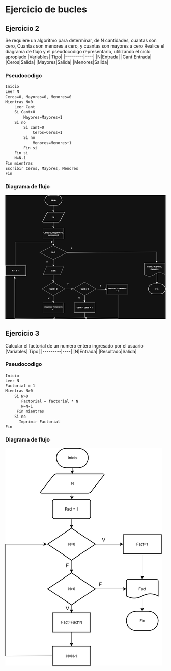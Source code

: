 # Ejercicio de bucles

## Ejercicio 2
Se requiere un algoritmo para determinar, de N cantidades, cuantas son cero, Cuantas son menores a cero, y cuantas son mayores a cero
Realice el diagrama de flujo y el pseudocodigo representarlo, utilizando el ciclo apropiado
|Variables| Tipo|
|---------|----|
|N|Entrada|
|Cant|Entrada|
|Ceros|Salida|
|Mayores|Salida|
|Menores|Salida|
### Pseudocodigo
```
Inicio
Leer N 
Ceros=0, Mayores=0, Menores=0
Mientras N>0
    Leer Cant
    Si Cant>0
        Mayores=Mayores+1
    Si no
        Si cant=0
            Ceros=Ceros+1
        Si no 
            Menores=Menores+1
        Fin si
    Fin si
    N=N-1
Fin mientras
Escribir Ceros, Mayores, Menores
Fin
```

### Diagrama de flujo
![Diagrama](imagen.png)
         
## Ejercicio 3
Calcular el factorial de un numero entero ingresado por el usuario
|Variables| Tipo|
|---------|----|
|N|Entrada|
|Resultado|Salida|

### Pseudocodigo
```
Inicio
Leer N
Factorial = 1
Mientras N>0
    Si N>0
       Factorial = factorial * N
       N=N-1
     Fin mientras
    Si no
      Imprimir Factorial
Fin
```

### Diagrama de flujo
![Diagrama](Factorial.drawio.png)



